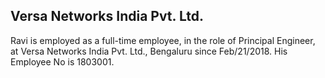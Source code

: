 
Versa Networks India Pvt. Ltd.
--------------------------------------------------

Ravi is employed as a full-time employee, in the role of Principal Engineer, at Versa Networks India Pvt. Ltd., Bengaluru since Feb/21/2018. His Employee No is 1803001.

